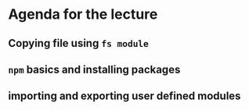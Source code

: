 # Agenda for the lecture

## Copying file using `fs module`

## `npm` basics and installing packages

## importing and exporting user defined modules

